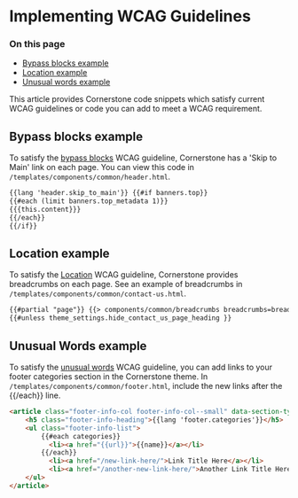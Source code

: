 
# Implementing WCAG Guidelines

<div class="otp" id="no-index">

### On this page
- [Bypass blocks example](#bypass-blocks-example)
- [Location example](#location-example)
- [Unusual words example](#unusual-words-example)
</div>

This article provides Cornerstone code snippets which satisfy current WCAG guidelines or code you can add to meet a WCAG requirement.

## Bypass blocks example
To satisfy the [bypass blocks](https://www.w3.org/TR/WCAG21/#bypass-blocks) WCAG guideline, Cornerstone has a 'Skip to Main' link on each page. You can view this code in `/templates/components/common/header.html`.

```html
{{lang 'header.skip_to_main'}} {{#if banners.top}}
{{#each (limit banners.top_metadata 1)}}
{{{this.content}}}
{{/each}}
{{/if}}
```

## Location example
To satisfy the [Location](https://www.w3.org/TR/WCAG21/#location) WCAG guideline, Cornerstone provides breadcrumbs on each page. See an example of breadcrumbs in `/templates/components/common/contact-us.html`.

```html
{{#partial "page"}} {{> components/common/breadcrumbs breadcrumbs=breadcrumbs}}
{{#unless theme_settings.hide_contact_us_page_heading }}
```

## Unusual Words example
To satisfy the [unusual words](https://www.w3.org/TR/WCAG21/#unusual-words) WCAG guideline, you can add links to your footer categories section in the Cornerstone theme. In `/templates/components/common/footer.html`, include the new links after the {{/each}} line.

```html
<article class="footer-info-col footer-info-col--small" data-section-type="footer-categories">
    <h5 class="footer-info-heading">{{lang 'footer.categories'}}</h5>
    <ul class="footer-info-list">
        {{#each categories}}
          <li><a href="{{url}}">{{name}}</a></li>         
        {{/each}}
          <li><a href="/new-link-here/">Link Title Here</a></li>
          <li><a href="/another-new-link-here/">Another Link Title Here</a></li>
    </ul>
</article>
```
